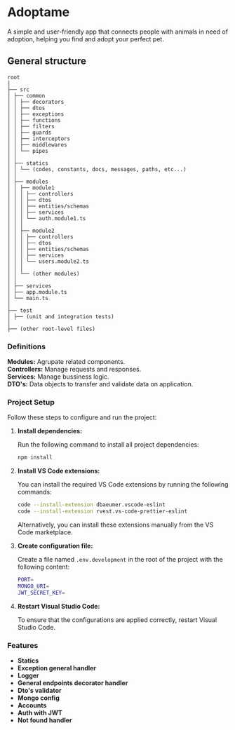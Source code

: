 # Adoptame

A simple and user-friendly app that connects people with animals in need of adoption, helping you find and adopt your perfect pet.

## General structure

```
root
│
├── src
│ ├── common
│ │ ├── decorators
│ │ ├── dtos
│ │ ├── exceptions
│ │ ├── functions
│ │ ├── filters
│ │ ├── guards
│ │ ├── interceptors
│ │ ├── middlewares
│ │ └── pipes
│ │
│ ├── statics
│ │ └── (codes, constants, docs, messages, paths, etc...)
│ │
│ ├── modules
│ │ ├── module1
│ │ │ ├── controllers
│ │ │ ├── dtos
│ │ │ ├── entities/schemas
│ │ │ ├── services
│ │ │ └── auth.module1.ts
│ │ │
│ │ ├── module2
│ │ │ ├── controllers
│ │ │ ├── dtos
│ │ │ ├── entities/schemas
│ │ │ ├── services
│ │ │ └── users.module2.ts
│ │ │
│ │ └── (other modules)
│ │
│ ├── services
│ ├── app.module.ts
│ └── main.ts
│
├── test
│ ├── (unit and integration tests)
│
├── (other root-level files)
```

### Definitions
**Modules:** Agrupate related components.\
**Controllers:** Manage requests and responses.\
**Services:** Manage bussiness logic.\
**DTO's:** Data objects to transfer and validate data on application.

### Project Setup

Follow these steps to configure and run the project:

1. **Install dependencies:**

    Run the following command to install all project dependencies:

    ```bash
    npm install
    ```

2. **Install VS Code extensions:**

    You can install the required VS Code extensions by running the following commands:

    ```bash
    code --install-extension dbaeumer.vscode-eslint
    code --install-extension rvest.vs-code-prettier-eslint
    ```

    Alternatively, you can install these extensions manually from the VS Code marketplace.

3. **Create configuration file:**

    Create a file named `.env.development` in the root of the project with the following content:

    ```bash
    PORT=
    MONGO_URI=
    JWT_SECRET_KEY=
    ```

4. **Restart Visual Studio Code:**

    To ensure that the configurations are applied correctly, restart Visual Studio Code.

### Features

- **Statics**
- **Exception general handler**
- **Logger**
- **General endpoints decorator handler**
- **Dto's validator**
- **Mongo config**
- **Accounts**
- **Auth with JWT**
- **Not found handler**